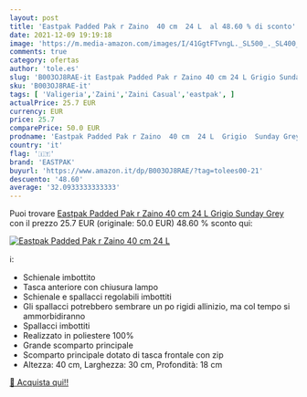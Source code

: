 ```yaml
---
layout: post
title: 'Eastpak Padded Pak r Zaino  40 cm  24 L  al 48.60 % di sconto'
date: 2021-12-09 19:19:18
image: 'https://m.media-amazon.com/images/I/41GgtFTvngL._SL500_._SL400_.jpg'
comments: true
category: ofertas
author: 'tole.es'
slug: 'B003OJ8RAE-it Eastpak Padded Pak r Zaino 40 cm 24 L Grigio Sunday Grey'
sku: 'B003OJ8RAE-it'
tags: [ 'Valigeria','Zaini','Zaini Casual','eastpak', ]
actualPrice: 25.7 EUR
currency: EUR
price: 25.7
comparePrice: 50.0 EUR
prodname: 'Eastpak Padded Pak r Zaino  40 cm  24 L  Grigio  Sunday Grey '
country: 'it'
flag: '🇮🇹'
brand: 'EASTPAK'
buyurl: 'https://www.amazon.it/dp/B003OJ8RAE/?tag=tolees00-21'
descuento: '48.60'
average: '32.0933333333333'
---
```


Puoi trovare [Eastpak Padded Pak r Zaino  40 cm  24 L  Grigio  Sunday Grey ](https://www.amazon.it/dp/B003OJ8RAE/?tag=tolees00-21) con il prezzo 25.7 EUR (originale: 50.0 EUR) 48.60 % sconto qui:

[![Eastpak Padded Pak r Zaino  40 cm  24 L ](https://m.media-amazon.com/images/I/41GgtFTvngL._SL500_._SL400_.jpg)](https://www.amazon.it/dp/B003OJ8RAE/?tag=tolees00-21)

ℹ️:

- Schienale imbottito
- Tasca anteriore con chiusura lampo
- Schienale e spallacci regolabili imbottiti
- Gli spallacci potrebbero sembrare un po rigidi allinizio, ma col tempo si ammorbidiranno
- Spallacci imbottiti
- Realizzato in poliestere 100%
- Grande scomparto principale
- Scomparto principale dotato di tasca frontale con zip
- Altezza: 40 cm, Larghezza: 30 cm, Profondità: 18 cm

[🛒 Acquista qui!!](https://www.amazon.it/dp/B003OJ8RAE/?tag=tolees00-21)
